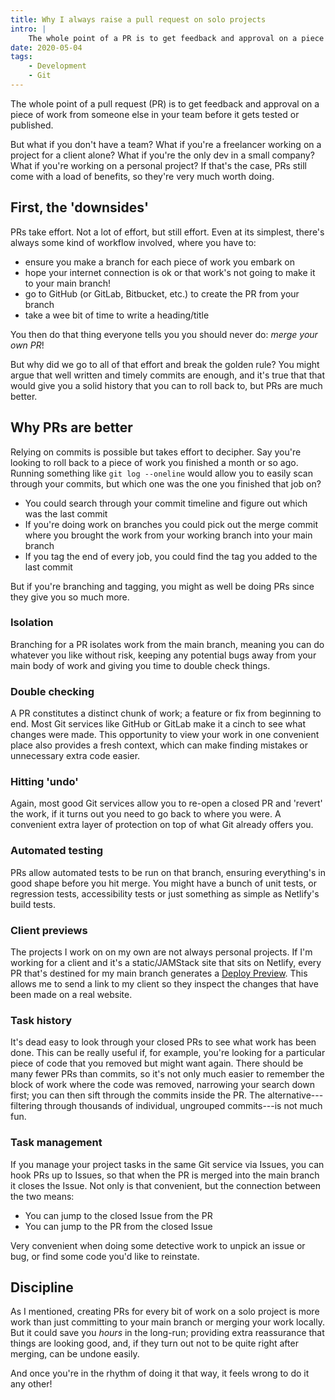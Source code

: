 ```yaml
---
title: Why I always raise a pull request on solo projects
intro: |
    The whole point of a PR is to get feedback and approval on a piece of work from someone else before it's published. But what if it's just you?
date: 2020-05-04
tags:
    - Development
    - Git
---
```


The whole point of a pull request (PR) is to get feedback and approval on a piece of work from someone else in your team before it gets tested or published.

But what if you don't have a team? What if you're a freelancer working on a project for a client alone? What if you're the only dev in a small company? What if you're working on a personal project? If that's the case, PRs still come with a load of benefits, so they're very much worth doing.


## First, the 'downsides'

PRs take effort. Not a lot of effort, but still effort. Even at its simplest, there's always some kind of workflow involved, where you have to:

- ensure you make a branch for each piece of work you embark on
- hope your internet connection is ok or that work's not going to make it to your main branch!
- go to GitHub (or GitLab, Bitbucket, etc.) to create the PR from your branch
- take a wee bit of time to write a heading/title

You then do that thing everyone tells you you should never do: *merge your own PR*!

But why did we go to all of that effort and break the golden rule? You might argue that well written and timely commits are enough, and it's true that that would give you a solid history that you can to roll back to, but PRs are much better.


## Why PRs are better

Relying on commits is possible but takes effort to decipher. Say you're looking to roll back to a piece of work you finished a month or so ago. Running something like `git log --oneline` would allow you to easily scan through your commits, but which one was the one you finished that job on?

- You could search through your commit timeline and figure out which was the last commit
- If you're doing work on branches you could pick out the merge commit where you brought the work from your working branch into your main branch
- If you tag the end of every job, you could find the tag you added to the last commit

But if you're branching and tagging, you might as well be doing PRs since they give you so much more.

### Isolation

Branching for a PR isolates work from the main branch, meaning you can do whatever you like without risk, keeping any potential bugs away from your main body of work and giving you time to double check things.

### Double checking

A PR constitutes a distinct chunk of work; a feature or fix from beginning to end. Most Git services like GitHub or GitLab make it a cinch to see what changes were made. This opportunity to view your work in one convenient place also provides a fresh context, which can make finding mistakes or unnecessary extra code easier.

### Hitting 'undo'

Again, most good Git services allow you to re-open a closed PR and 'revert' the work, if it turns out you need to go back to where you were. A convenient extra layer of protection on top of what Git already offers you.

### Automated testing

PRs allow automated tests to be run on that branch, ensuring everything's in good shape before you hit merge. You might have a bunch of unit tests, or regression tests, accessibility tests or just something as simple as Netlify's build tests.

### Client previews

The projects I work on on my own are not always personal projects. If I'm working for a client and it's a static/JAMStack site that sits on Netlify, every PR that's destined for my main branch generates a [Deploy Preview](/blog/netlify-deploy-previews). This allows me to send a link to my client so they inspect the changes that have been made on a real website.

### Task history

It's dead easy to look through your closed PRs to see what work has been done. This can be really useful if, for example, you're looking for a particular piece of code that you removed but might want again. There should be many fewer PRs than commits, so it's not only much easier to remember the block of work where the code was removed, narrowing your search down first; you can then sift through the commits inside the PR. The alternative---filtering through thousands of individual, ungrouped commits---is not much fun.

### Task management

If you manage your project tasks in the same Git service via Issues, you can hook PRs up to Issues, so that when the PR is merged into the main branch it closes the Issue. Not only is that convenient, but the connection between the two means:

- You can jump to the closed Issue from the PR
- You can jump to the PR from the closed Issue

Very convenient when doing some detective work to unpick an issue or bug, or find some code you'd like to reinstate.

## Discipline

As I mentioned, creating PRs for every bit of work on a solo project is more work than just committing to your main branch or merging your work locally. But it could save you *hours* in the long-run; providing extra reassurance that things are looking good, and, if they turn out not to be quite right after merging, can be undone easily.

And once you're in the rhythm of doing it that way, it feels wrong to do it any other!

